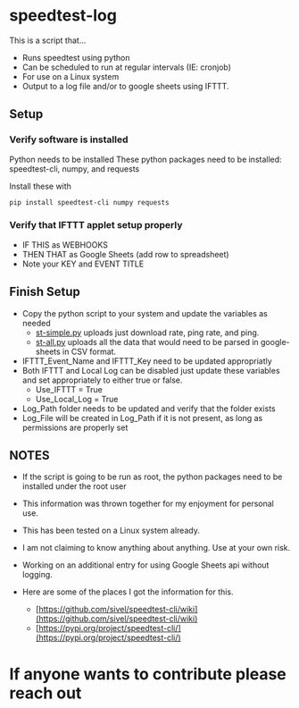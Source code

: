 # speedtest-log
This is a script that...
  - Runs speedtest using python
  - Can be scheduled to run at regular intervals (IE: cronjob)
  - For use on a Linux system
  - Output to a log file and/or to google sheets using IFTTT.

## Setup
### Verify software is installed
Python needs to be installed
These python packages need to be installed:  speedtest-cli, numpy, and requests

Install these with

```bash
pip install speedtest-cli numpy requests
```
### Verify that IFTTT applet setup properly
- IF THIS as WEBHOOKS
- THEN THAT as Google Sheets (add row to spreadsheet)
- Note your KEY and EVENT TITLE

## Finish Setup
- Copy the python script to your system and update the variables as needed
  -  [st-simple.py](st-simple.py) uploads just download rate, ping rate, and ping.
  -  [st-all.py](st-all.py) uploads all the data that would need to be parsed in google-sheets in CSV format.
- IFTTT_Event_Name and IFTTT_Key need to be updated appropriatly
- Both IFTTT and Local Log can be disabled just update these variables and set appropriately to either true or false.
  - Use_IFTTT = True
  - Use_Local_Log = True
- Log_Path folder needs to be updated and verify that the folder exists
- Log_File will be created in Log_Path if it is not present, as long as permissions are properly set

## NOTES
- If the script is going to be run as root, the python packages need to be installed under the root user
- This information was thrown together for my enjoyment for personal use.
- This has been tested on a Linux system already.
- I am not claiming to know anything about anything.  Use at your own risk.
- Working on an additional entry for using Google Sheets api without logging.

- Here are some of the places I got the information for this.
    - [https://github.com/sivel/speedtest-cli/wiki](https://github.com/sivel/speedtest-cli/wiki)
    - [https://pypi.org/project/speedtest-cli/](https://pypi.org/project/speedtest-cli/)


# If anyone wants to contribute please reach out
